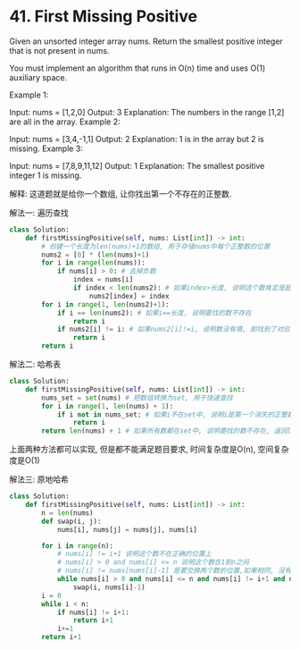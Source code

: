 # 41. First Missing Positive

Given an unsorted integer array nums. Return the smallest positive integer that is not present in nums.

You must implement an algorithm that runs in O(n) time and uses O(1) auxiliary space.

Example 1:

Input: nums = [1,2,0]
Output: 3
Explanation: The numbers in the range [1,2] are all in the array.
Example 2:

Input: nums = [3,4,-1,1]
Output: 2
Explanation: 1 is in the array but 2 is missing.
Example 3:

Input: nums = [7,8,9,11,12]
Output: 1
Explanation: The smallest positive integer 1 is missing.

解释: 这道题就是给你一个数组, 让你找出第一个不存在的正整数.

解法一: 遍历查找

```python
class Solution:
    def firstMissingPositive(self, nums: List[int]) -> int:
        # 创建一个长度为len(nums)+1的数组, 用于存储nums中每个正整数的位置
        nums2 = [0] * (len(nums)+1)
        for i in range(len(nums)):
            if nums[i] > 0: # 去掉负数
                index = nums[i]
                if index < len(nums2): # 如果index>长度, 说明这个数肯定是超过要找的数, 可以直接放弃
                    nums2[index] = index
        for i in range(1, len(nums2)+1):
            if i == len(nums2): # 如果i==长度, 说明要找的数不存在
                return i
            if nums2[i] != i: # 如果nums2[i]!=i, 说明数没有填, 即找到了对应的数
                return i
        return i
```

解法二: 哈希表

```python
class Solution:
    def firstMissingPositive(self, nums: List[int]) -> int:
        nums_set = set(nums) # 把数组转换为set, 用于快速查找
        for i in range(1, len(nums) + 1):
            if i not in nums_set: # 如果i不在set中, 说明i是第一个消失的正整数
                return i
        return len(nums) + 1 # 如果所有数都在set中, 说明要找的数不存在, 返回len(nums)+1
```

上面两种方法都可以实现, 但是都不能满足题目要求, 时间复杂度是O(n), 空间复杂度是O(1)

解法三: 原地哈希

```python
class Solution:
    def firstMissingPositive(self, nums: List[int]) -> int:
        n = len(nums)
        def swap(i, j):
            nums[i], nums[j] = nums[j], nums[i]

        for i in range(n):
            # nums[i] != i+1 说明这个数不在正确的位置上
            # nums[i] > 0 and nums[i] <= n 说明这个数在1到n之间
            # nums[i] != nums[nums[i]-1] 是要交换两个数的位置,如果相同, 没有必要交换
            while nums[i] > 0 and nums[i] <= n and nums[i] != i+1 and nums[i] != nums[nums[i]-1]:
                swap(i, nums[i]-1)
        i = 0
        while i < n:
            if nums[i] != i+1:
                return i+1
            i+=1
        return i+1
```